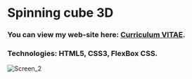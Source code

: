 # Spinning cube 3D #
### You can view my web-site here: [Curriculum VITAE](https://zorger27.github.io). ###
### Technologies: HTML5, CSS3, FlexBox CSS. ###
![Screen_2](https://user-images.githubusercontent.com/30940416/166318613-d49b520c-53f8-4c0b-a76a-51d5a0e1b66a.gif)
